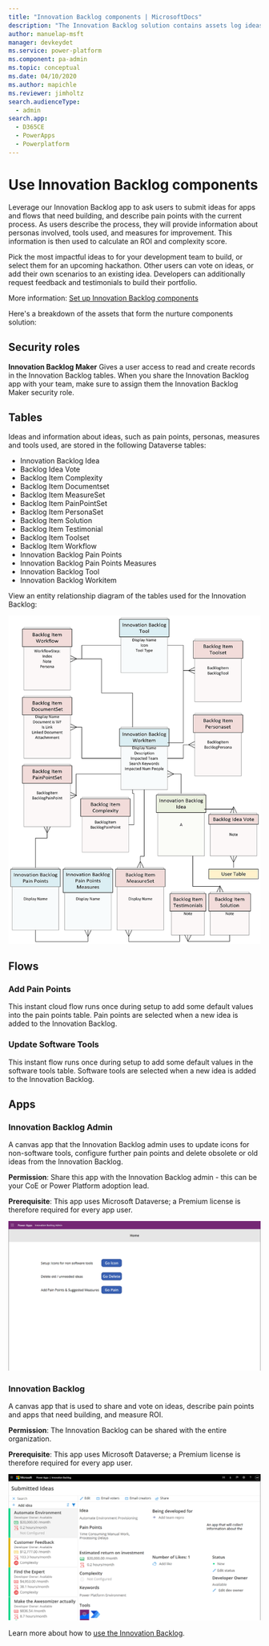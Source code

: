 ```yaml
---
title: "Innovation Backlog components | MicrosoftDocs"
description: "The Innovation Backlog solution contains assets log ideas and perform business value assessments."
author: manuelap-msft
manager: devkeydet
ms.service: power-platform
ms.component: pa-admin
ms.topic: conceptual
ms.date: 04/10/2020
ms.author: mapichle
ms.reviewer: jimholtz
search.audienceType: 
  - admin
search.app: 
  - D365CE
  - PowerApps
  - Powerplatform
---
```

# Use Innovation Backlog components

Leverage our Innovation Backlog app to ask users to submit ideas for apps and flows that need building, and describe pain points with the current process. As users describe the process, they will provide information about personas involved, tools used, and measures for improvement. This information is then used to calculate an ROI and complexity score.

Pick the most impactful ideas to for your development team to build, or select them for an upcoming hackathon. Other users can vote on ideas, or add their own scenarios to an existing idea. Developers can additionally request feedback and testimonials to build their portfolio.

More information: [Set up Innovation Backlog components](setup-innovationbacklog.md)

Here's a breakdown of the assets that form the nurture components solution:

## Security roles

**Innovation Backlog Maker** Gives a user access to read and create records in the Innovation Backlog tables. When you share the Innovation Backlog app with your team, make sure to assign them the Innovation Backlog Maker security role.

## Tables

Ideas and information about ideas, such as pain points, personas, measures and tools used, are stored in the following Dataverse tables:

- Innovation Backlog Idea
- Backlog Idea Vote
- Backlog Item Complexity
- Backlog Item Documentset
- Backlog Item MeasureSet
- Backlog Item PainPointSet
- Backlog Item PersonaSet
- Backlog Item Solution
- Backlog Item Testimonial
- Backlog Item Toolset
- Backlog Item Workflow
- Innovation Backlog Pain Points
- Innovation Backlog Pain Points Measures
- Innovation Backlog Tool
- Innovation Backlog Workitem

View an entity relationship diagram of the tables used for the Innovation Backlog:

![Innovation Backlog entity relationship diagram](media/ib-27.png "Innovation Backlog entity relationship diagram")

## Flows

### Add Pain Points

This instant cloud flow runs once during setup to add some default values into the pain points table. Pain points are selected when a new idea is added to the Innovation Backlog.

### Update Software Tools

This instant flow runs once during setup to add some default values in the software tools table. Software tools are selected when a new idea is added to the Innovation Backlog.

## Apps

### Innovation Backlog Admin

A canvas app that the Innovation Backlog admin uses to update icons for non-software tools, configure further pain points and delete obsolete or old ideas from the Innovation Backlog.

**Permission**: Share this app with the Innovation Backlog admin - this can be your CoE or Power Platform adoption lead.

**Prerequisite**: This app uses Microsoft Dataverse; a Premium license is therefore required for every app user.

![Innovation Backlog Admin app](media/ib-11.png "Innovation Backlog Admin app")

### Innovation Backlog

A canvas app that is used to share and vote on ideas, describe pain points and apps that need building, and measure ROI.

**Permission**: The Innovation Backlog can be shared with the entire organization.

**Prerequisite**: This app uses Microsoft Dataverse; a Premium license is therefore required for every app user.

![Innovation Backlog app](media/ib-12.png "Innovation Backlog app")

Learn more about how to [use the Innovation Backlog](use-innovation-backlog.md).
